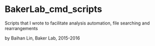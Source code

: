 # BakerLab_cmd_scripts

Scripts that I wrote to facilitate analysis automation, file searching and rearrangements

by Baihan Lin, Baker Lab, 2015-2016
